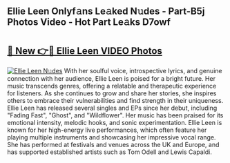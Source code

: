 ## Ellie Leen Onlyf𝚊ns Le𝚊ked N𝚞des - Part-B5j Photos Video - Hot Part Le𝚊ks D7owf

# <h2><a href="http://ac20814.deff.icu/?id=Ellie+Leen">🔗 New 👉🔴 Ellie Leen VIDEO Photos</a></h2>

[![Ellie Leen N𝚞des](https://i.imgur.com/rIISA9y.gif)](http://ac20814.deff.icu/?id=Ellie+Leen)
With her soulful voice, introspective lyrics, and genuine connection with her audience, Ellie Leen is poised for a bright future. Her music transcends genres, offering a relatable and therapeutic experience for listeners. As she continues to grow and share her stories, she inspires others to embrace their vulnerabilities and find strength in their uniqueness. Ellie Leen has released several singles and EPs since her debut, including "Fading Fast", "Ghost", and "Wildflower". Her music has been praised for its emotional intensity, melodic hooks, and sonic experimentation. Ellie Leen is known for her high-energy live performances, which often feature her playing multiple instruments and showcasing her impressive vocal range. She has performed at festivals and venues across the UK and Europe, and has supported established artists such as Tom Odell and Lewis Capaldi.
